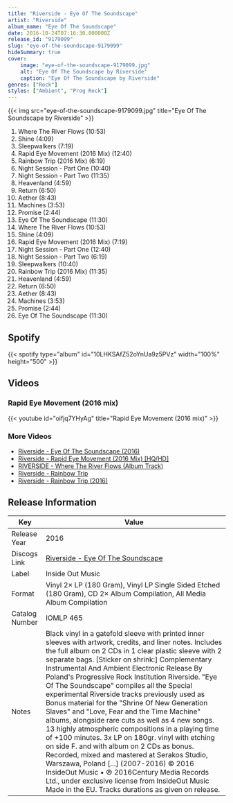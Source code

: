```yaml
---
title: "Riverside - Eye Of The Soundscape"
artist: "Riverside"
album_name: "Eye Of The Soundscape"
date: 2016-10-24T07:16:30.000000Z
release_id: "9179099"
slug: "eye-of-the-soundscape-9179099"
hideSummary: true
cover:
    image: "eye-of-the-soundscape-9179099.jpg"
    alt: "Eye Of The Soundscape by Riverside"
    caption: "Eye Of The Soundscape by Riverside"
genres: ["Rock"]
styles: ["Ambient", "Prog Rock"]
---
```


{{< img src="eye-of-the-soundscape-9179099.jpg" title="Eye Of The Soundscape by Riverside" >}}

<!-- section break -->

1. Where The River Flows (10:53)
2. Shine (4:09)
3. Sleepwalkers (7:19)
4. Rapid Eye Movement (2016 Mix) (12:40)
5. Rainbow Trip (2016 Mix) (6:19)
6. Night Session - Part One (10:40)
7. Night Session - Part Two (11:35)
8. Heavenland (4:59)
9. Return (6:50)
10. Aether (8:43)
11. Machines (3:53)
12. Promise (2:44)
13. Eye Of The Soundscape (11:30)
14. Where The River Flows (10:53)
15. Shine (4:09)
16. Rapid Eye Movement (2016 Mix) (7:19)
17. Night Session - Part One (12:40)
18. Night Session - Part Two (6:19)
19. Sleepwalkers (10:40)
20. Rainbow Trip (2016 Mix) (11:35)
21. Heavenland  (4:59)
22. Return (6:50)
23. Aether (8:43)
24. Machines (3:53)
25. Promise (2:44)
26. Eye Of The Soundscape (11:30)

<!-- section break -->


## Spotify
{{< spotify type="album" id="10LHKSAfZ52oYnUa9z5PVz" width="100%" height="500" >}}



## Videos
### Rapid Eye Movement (2016 mix)
{{< youtube id="oifjq7YHyAg" title="Rapid Eye Movement (2016 mix)" >}}<br>

### More Videos

- [Riverside - Eye Of The Soundscape (2016)](https://www.youtube.com/watch?v=2a4gOzONptk)
- [Riverside - Rapid Eye Movement (2016 Mix) [HQ/HD]](https://www.youtube.com/watch?v=XY-6Dm6Q_kE)
- [RIVERSIDE -  Where The River Flows (Album Track)](https://www.youtube.com/watch?v=tBTZJLXOptM)
- [Riverside - Rainbow Trip](https://www.youtube.com/watch?v=McNam4CH7VE)
- [Riverside -  Rainbow Trip (2016)](https://www.youtube.com/watch?v=K1tM7opVaLk)


## Release Information
|  Key           | Value                                                |
| ---------------| ---------------------------------------------------- |
| Release Year   | 2016                                   |
| Discogs Link   | [Riverside - Eye Of The Soundscape](https://www.discogs.com/release/9179099-Riverside-Eye-Of-The-Soundscape) |
| Label          | Inside Out Music |
| Format         | Vinyl 2× LP (180 Gram), Vinyl LP Single Sided Etched (180 Gram), CD 2× Album Compilation, All Media Album Compilation |
| Catalog Number | IOMLP 465 |
| Notes | Black vinyl in a gatefold sleeve with printed inner sleeves with artwork, credits, and liner notes. Includes the full album on 2 CDs in 1 clear plastic sleeve with 2 separate bags.  [Sticker on shrink:] Complementary Instrumental And Ambient Electronic Release By Poland's Progressive Rock Institution Riverside. "Eye Of The Soundscape" compiles all the Special experimental Riverside tracks previously used as Bonus material for the "Shrine Of New Generation Slaves" and "Love, Fear and the Time Machine" albums, alongside rare cuts as well as 4 new songs. 13 highly atmospheric compositions in a playing time of +100 minutes. 3x LP on 180gr. vinyl with etching on side F. and with album on 2 CDs as bonus.   Recorded, mixed and mastered at Serakos Studio, Warszawa, Poland [...] (2007-2016)  © 2016 InsideOut Music • ℗ 2016Century Media Records Ltd., under exclusive license from InsideOut Music Made in the EU.    Tracks durations as given on release. |
